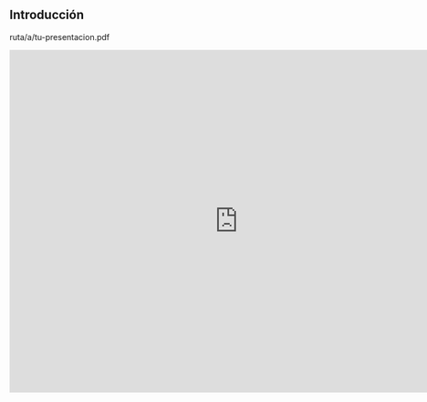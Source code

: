 
## **Introducción**
ruta/a/tu-presentacion.pdf
<iframe src="https://github.com/EDG-Saracho/Edgardo_Saracho/blob/main/docs/Descargas/PROYECTO%20FINAL/FLUJO_PRODUCTIVO_POMPE.pdf" 
        width="800" 
        height="600" 
        style="border: none;"></iframe>